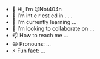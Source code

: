   - 👋 Hi, I’m @Not404n 
-  👀 I’m  int e     r     est   ed in     .            .  .         
- 🌱 I’m currently learning  ...                     
- 💞️ I’m looking to collaborate on ...              
- 📫 How to reach me ...    
- 😄 Pronouns: ...   
- ⚡ Fun fact: ... 

<!---
Not404n/Not404n is a ✨ special ✨ repository because its `README.md` (this file) appears on your GitHub profile.
You can click the Preview link to take a look at your changes.
--->
